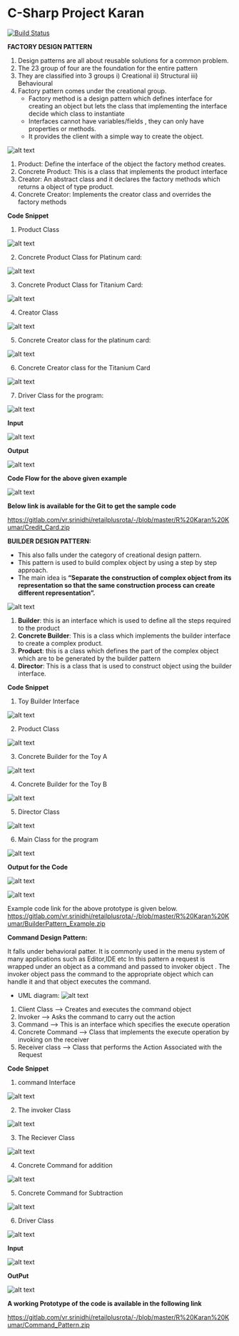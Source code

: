 # C-Sharp Project Karan 
[![Build Status](https://dev.azure.com/karan1198kumar/MyCsharpProjectJKT/_apis/build/status/EzDevPrac.CSharp_Karan?branchName=master)](https://dev.azure.com/karan1198kumar/MyCsharpProjectJKT/_build/latest?definitionId=1&branchName=master)

**FACTORY DESIGN PATTERN**

1. Design patterns are all about reusable solutions for a common problem.
2. The 23 group of four are the foundation for the entire pattern
3. They are classified into 3 groups
     i) Creational
    ii) Structural
   iii) Behavioural
4. Factory pattern comes under the creational group.
   *  Factory method is a design pattern which defines interface for creating an object but lets
      the class that implementing the interface decide which class to instantiate
   *  Interfaces cannot have variables/fields , they can only have properties or methods.
   *  It provides the client with a simple way to create the object.

![alt text](https://gitlab.com/vr.srinidhi/retailplusrota/-/wikis/uploads/f7b5bf059d0970cb403b07a3abab7196/Screenshot__40_.png)

  1. Product: Define the interface of the object the factory method creates.
  2. Concrete Product: This is a class that implements the product interface
  3. Creator: An abstract class and it declares the factory methods which returns a object of
     type product.
  4. Concrete Creator: Implements the creator class and overrides the factory methods
  
 **Code Snippet**
1.  Product Class

![alt text]()

2.  Concrete Product Class for Platinum card:

![alt text]()

3.  Concrete Product Class for Titanium Card:

![alt text]()

4.  Creator Class 

![alt text]()

5.  Concrete Creator class for the platinum card:

![alt text]()

6.  Concrete Creator class for the Titanium Card

![alt text]()

7.  Driver Class for the program:

![alt text]()

**Input**

![alt text]()

**Output**

![alt text]()

**Code Flow for the above given example**

![alt text]()

**Below link is available for the Git to get the sample code**

https://gitlab.com/vr.srinidhi/retailplusrota/-/blob/master/R%20Karan%20Kumar/Credit_Card.zip






**BUILDER DESIGN PATTERN:**
*  This also falls under the category of creational design pattern.
*  This pattern is used to build complex object by using a step by step approach.
*  The main idea is **“Separate the construction of complex object from its representation so that the same construction 
    process can create different representation”.**


 
![alt text]()

1.  **Builder**: this is an interface which is used to define all the steps required to the product
2.  **Concrete Builder**: This is a class which implements the builder interface to create a complex product.
3.  **Product**: this is a class which defines the part of the complex object which are to be generated by the builder pattern
4.  **Director**: This is a class that is used to construct object using the builder interface.

**Code Snippet**

1.  Toy Builder Interface

![alt text]()

2.  Product Class 

![alt text]()

3.  Concrete Builder for the Toy A 

![alt text]()

4.  Concrete Builder for the Toy B

![alt text]()

5.  Director Class

![alt text]()

6.  Main Class for the program

![alt text]()

**Output for the Code**

![alt text]()


![alt text]()


Example code link for the above prototype is given below.
https://gitlab.com/vr.srinidhi/retailplusrota/-/blob/master/R%20Karan%20Kumar/BuilderPattern_Example.zip




**Command Design Pattern:**


It falls under behavioral patter.
It is commonly used in the menu system of many applications such as Editor,IDE etc
In this pattern a request is wrapped under an object as a command and passed to invoker object . The invoker object pass the 
    command to the appropriate object which can handle it and that object executes the command.
*  UML diagram:
   ![alt text]()
1.  Client Class --> Creates and executes the command object
2.  Invoker  --> Asks the command to carry out the action
3.  Command --> This is an interface which specifies the execute operation
4.  Concrete Command --> Class that implements the execute operation by invoking on the receiver
5.  Receiver class --> Class that performs the Action Associated with the Request

**Code Snippet**

1.  command Interface

![alt text]()

2.  The invoker Class

![alt text]()

3.   The Reciever Class

![alt text]()

4.   Concrete Command for addition

![alt text]()


5.   Concrete Command for Subtraction

![alt text]()


6.   Driver Class

![alt text]()


**Input**

![alt text]()


**OutPut**

![alt text]()


**A working Prototype of the code is available in the following link**

https://gitlab.com/vr.srinidhi/retailplusrota/-/blob/master/R%20Karan%20Kumar/Command_Pattern.zip
 


                                                                                     
 

